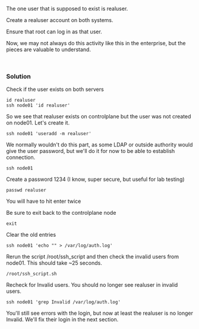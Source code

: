 The one user that is supposed to exist is realuser. 

Create a realuser account on both systems.

Ensure that root can log in as that user. 

Now, we may not always do this activity like this in the enterprise, but the pieces are valuable to understand.

<br>

### Solution


Check if the user exists on both servers

```plain
id realuser
ssh node01 'id realuser'
```

So we see that realuser exists on controlplane but the user was not created on node01. Let's create it.

```plain
ssh node01 'useradd -m realuser'
```

We normally wouldn't do this part, as some LDAP or outside authority would give the user password, but we'll do it for now to be able to establish connection.

```plain
ssh node01
```

Create a password 1234 (I know, super secure, but useful for lab testing)

```plain
passwd realuser
```

You will have to hit enter twice

Be sure to exit back to the controlplane node
```plain
exit
```

Clear the old entries

```plain
ssh node01 'echo "" > /var/log/auth.log'
```

Rerun the script /root/ssh_script and then check the invalid users from node01. This should take ~25 seconds.

```plain
/root/ssh_script.sh
```

Recheck for Invalid users. You should no longer see realuser in invalid users.

```plain
ssh node01 'grep Invalid /var/log/auth.log'
```

You'll still see errors with the login, but now at least the realuser is no longer Invalid. We'll fix their login in the next section.

